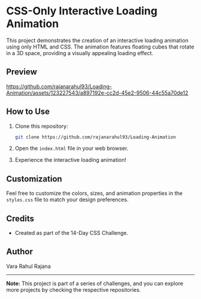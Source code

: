 # CSS-Only Interactive Loading Animation

This project demonstrates the creation of an interactive loading animation using only HTML and CSS. The animation features floating cubes that rotate in a 3D space, providing a visually appealing loading effect.

## Preview




https://github.com/rajanarahul93/Loading-Animation/assets/123227543/a897192e-cc2d-45e2-9506-44c55a70de12





## How to Use

1. Clone this repository:
   ```bash
   git clone https://github.com/rajanarahul93/Loading-Animation
   ```

2. Open the `index.html` file in your web browser.

3. Experience the interactive loading animation!

## Customization

Feel free to customize the colors, sizes, and animation properties in the `styles.css` file to match your design preferences.

## Credits

- Created as part of the 14-Day CSS Challenge.

## Author

Vara Rahul Rajana

---

**Note:** This project is part of a series of challenges, and you can explore more projects by checking the respective repositories.
```

